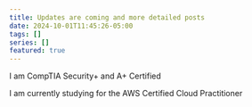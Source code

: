 ```yaml
---
title: Updates are coming and more detailed posts
date: 2024-10-01T11:45:26-05:00
tags: []
series: []
featured: true
---
```

I am CompTIA Security+ and A+ Certified

<!--more-->

I am currently studying for the AWS Certified Cloud Practitioner
